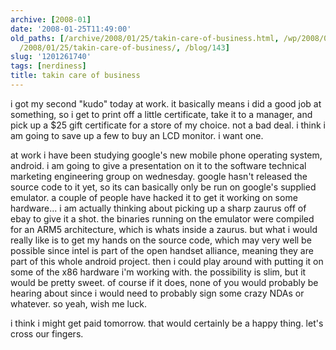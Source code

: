 ```yaml
---
archive: [2008-01]
date: '2008-01-25T11:49:00'
old_paths: [/archive/2008/01/25/takin-care-of-business.html, /wp/2008/01/25/takin-care-of-business/,
  /2008/01/25/takin-care-of-business/, /blog/143]
slug: '1201261740'
tags: [nerdiness]
title: takin care of business
---
```


i got my second "kudo" today at work. it basically means i did a good job
at something, so i get to print off a little certificate, take it to
a manager, and pick up a $25 gift certificate for a store of my choice.
not a bad deal. i think i am going to save up a few to buy an LCD monitor.
i want one.

at work i have been studying google's new mobile phone operating system,
android. i am going to give a presentation on it to the software technical
marketing engineering group on wednesday. google hasn't released the
source code to it yet, so its can basically only be run on google's
supplied emulator. a couple of people have hacked it to get it working on
some hardware... i am actually thinking about picking up a sharp zaurus
off of ebay to give it a shot. the binaries running on the emulator were
compiled for an ARM5 architecture, which is whats inside a zaurus. but
what i would really like is to get my hands on the source code, which may
very well be possible since intel is part of the open handset alliance,
meaning they are part of this whole android project. then i could play
around with putting it on some of the x86 hardware i'm working with. the
possibility is slim, but it would be pretty sweet. of course if it does,
none of you would probably be hearing about since i would need to probably
sign some crazy NDAs or whatever. so yeah, wish me luck.

i think i might get paid tomorrow. that would certainly be a happy thing.
let's cross our fingers.

